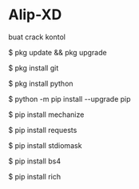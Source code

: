 # Alip-XD
buat crack kontol

$ pkg update && pkg upgrade 

$ pkg install git 

$ pkg install python 

$ python -m pip install --upgrade pip 

$ pip install mechanize 

$ pip install requests 

$ pip install stdiomask 

$ pip install bs4 

$ pip install rich
